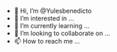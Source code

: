 - 👋 Hi, I’m @Yulesbenedicto
- 👀 I’m interested in ...
- 🌱 I’m currently learning ...
- 💞️ I’m looking to collaborate on ...
- 📫 How to reach me ...

<!---
Yulesbenedicto/Yulesbenedicto is a ✨ special ✨ repository because its `README.md` (this file) appears on your GitHub profile.
You can click the Preview link to take a look at your changes.
--->
